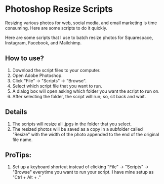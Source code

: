 # Photoshop Resize Scripts
Resizing various photos for web, social media, and email marketing is time consuming. Here are some scripts to do it quickly.

Here are some scripts that I use to batch resize photos for Squarespace, Instagram, Facebook, and Mailchimp.

## How to use?
1. Download the script files to your computer.
2. Open Adobe Photoshop.
3. Click "File" -> "Scripts" -> "Browse".
4. Select which script file that you want to run.
5. A dialog box will open asking which folder you want the script to run on.
6. After selecting the folder, the script will run; so, sit back and wait.

## Details
1. The scripts will resize all .jpgs in the folder that you select.
2. The resized photos will be saved as a copy in a subfolder called "Resize" with the width of the photo appended to the end of the original file name.

## ProTips:
1. Set up a keyboard shortcut instead of clicking "File" -> "Scripts" -> "Browse" everytime you want to run your script. I have mine setup as "Ctrl + Alt + ."
